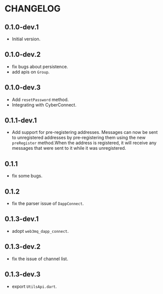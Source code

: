 # CHANGELOG

## 0.1.0-dev.1

- Initial version.

## 0.1.0-dev.2

- fix bugs about persistence.
- add apis on `Group`.

## 0.1.0-dev.3

- Add `resetPassword` method.
- Integrating with CyberConnect.

## 0.1.1-dev.1

- Add support for pre-registering addresses. Messages can now be sent to unregistered addresses by pre-registering them
  using the new `preRegister` method.When the address is registered, it will receive any messages that were sent to it
  while it was unregistered.

## 0.1.1

- fix some bugs.

## 0.1.2

- fix the parser issue of `DappConnect`.

## 0.1.3-dev.1

- adopt `web3mq_dapp_connect`.

## 0.1.3-dev.2

- fix the issue of channel list.

## 0.1.3-dev.3

- export `UtilsApi.dart`.

